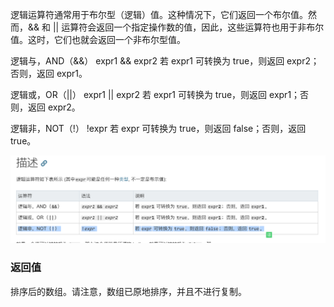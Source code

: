 逻辑运算符通常用于布尔型（逻辑）值。这种情况下，它们返回一个布尔值。然而，&& 和 || 运算符会返回一个指定操作数的值，因此，这些运算符也用于非布尔值。这时，它们也就会返回一个非布尔型值。

逻辑与，AND（&&）	expr1 && expr2	若 expr1 可转换为 true，则返回 expr2；否则，返回 expr1。

逻辑或，OR（||）	expr1 || expr2	若 expr1 可转换为 true，则返回 expr1；否则，返回 expr2。


逻辑非，NOT（!）	!expr	若 expr 可转换为 true，则返回 false；否则，返回 true。

![运算符](./12.png)


### 返回值
排序后的数组。请注意，数组已原地排序，并且不进行复制。

